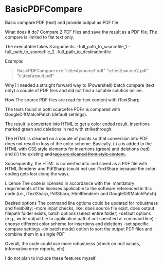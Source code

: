 # BasicPDFCompare
Basic compare PDF (text) and provide output as PDF file

What does it do?
Compare 2 PDF files and save the result as a PDF file. The compare is limited to flat text only.

The executable takes 3 arguments:
-full_path_to_sourcefile_1
-full_path_to_sourcefile_2
-full_path_to_destinationfile

Example:

>BasicPDFCompare.exe "c:\test\source1.pdf" "c:\test\source2.pdf" "c:\test\result.pdf"

Why?
I needed a straight forward way to (Powershell) batch compare (text only) a couple of PDF files and did not find a suitable solution online.

How
The source PDF files are read for text content with iTextSharp. 

The texts found in both sourcefile PDFs is compared with GoogleDiffMatchPatch (default settings). 

The result is converted into HTML to get a color coded result. Insertions marked green and deletions in red with strikethrough.

The HTML is cleaned on a couple of points so that conversion into PDF does not result in loss of the color scheme. Basically, (i) a <head> is added to the HTML with CSS style elements for insertions (green) and deletions (red) and (ii) the existing <del> and <ins> tags are cleaned from style content.

Subsequently, the HTML is converted into and saved as a PDF file with HTML Renderer and PdfSharp (could not use iTextSharp because the color coding gets lost along the way).

License
The code is licensed in accordance with the  mandatory requirements of the licenses applicable to the software referenced in this code (i.e., iTextSharp, PdfSharp, HtmlRenderer and GoogleDiffMatchPatch).

Desired options
The command line options could be updated for robustness and flexibility:
-more input checks, like: does source file exist, does output filepath folder exists, batch options (select entire folder)
-default options (e.g., write output file to application path if not specified at command line)
-choose different color scheme for insertions and deletions
-set specific compare settings
-(in batch mode) option to sort the output PDF files and combine them in a single PDF

Overall, the code could use more robustness (check on null values, informative error reports, etc).

I do not plan to include these features myself.
